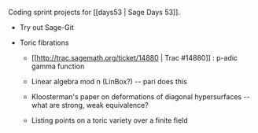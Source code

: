 Coding sprint projects for [[days53 | Sage Days 53]].


 * Try out Sage-Git

 * Toric fibrations

   * [[http://trac.sagemath.org/ticket/14880 | Trac #14880]] : p-adic gamma function 

   * Linear algebra mod n (LinBox?) -- pari does this
  
   * Kloosterman's paper on deformations of diagonal hypersurfaces -- what are strong, weak equivalence? 
  
   * Listing points on a toric variety over a finite field
